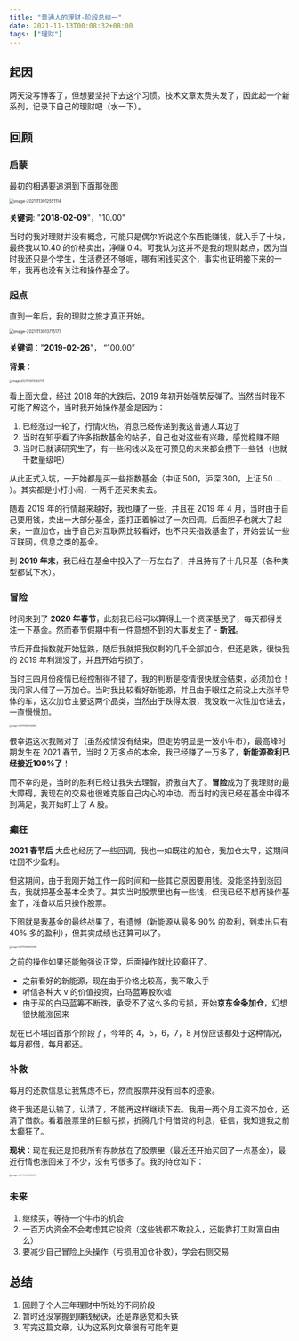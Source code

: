 ```yaml
---
title: "普通人的理财-阶段总结一"
date: 2021-11-13T00:08:32+08:00
tags: ["理财"]
---
```

## 起因

两天没写博客了，但想要坚持下去这个习惯。技术文章太费头发了，因此起一个新系列，记录下自己的理财吧（水一下）。

## 回顾

### 启蒙

最初的相遇要追溯到下面那张图

<img src="http://ganghuan.oss-cn-shenzhen.aliyuncs.com/img/image-20211113012551114-2021-11-13.png" alt="image-20211113012551114" style="zoom:50%;" />

**关键词**: "**2018-02-09**"，"10.00"

当时的我对理财并没有概念，可能只是偶尔听说这个东西能赚钱，就入手了十块，最终我以10.40 的价格卖出，净赚 0.4。可我认为这并不是我的理财起点，因为当时我还只是个学生，生活费还不够呢，哪有闲钱买这个，事实也证明接下来的一年，我再也没有关注和操作基金了。

### 起点

直到一年后，我的理财之旅才真正开始。

<img src="http://ganghuan.oss-cn-shenzhen.aliyuncs.com/img/image-20211113013715177-2021-11-13.png" alt="image-20211113013715177" style="zoom:50%;" />

**关键词**："**2019-02-26**"， “100.00”

**背景**：

<img src="http://ganghuan.oss-cn-shenzhen.aliyuncs.com/img/image-20211113015103779-2021-11-13.png" alt="image-20211113015103779" style="zoom:33%;" />

看上面大盘，经过 2018 年的大跌后，2019 年初开始强势反弹了。当然当时我不可能了解这个，当时我开始操作基金是因为：

1. 已经涨过一轮了，行情火热，消息已经传递到我这普通人耳边了
2. 当时在知乎看了许多指数基金的帖子，自己也对这些有兴趣，感觉稳赚不赔
3. 当时已就读研究生了，有一些闲钱以及在可预见的未来都会攒下一些钱（也就千数量级吧）

从此正式入坑，一开始都是买一些指数基金（中证 500，沪深 300，上证 50 ... ）。其实都是小打小闹，一两千还买来卖去。

随着 2019 年的行情越来越好，我也赚了一些，并且在 2019 年 4 月，当时由于自己要用钱，卖出一大部分基金，歪打正着躲过了一次回调。后面胆子也就大了起来，一直加仓，由于自己对互联网比较看好，也不只买指数基金了，开始尝试一些互联网，信息之类的基金。

到 **2019 年末**，我已经在基金中投入了一万左右了，并且持有了十几只基（各种类型都试下水）。

### 冒险

时间来到了 **2020 年春节**，此刻我已经可以算得上一个资深基民了，每天都得关注一下基金。然而春节假期中有一件意想不到的大事发生了 - **新冠**。

节后开盘指数就开始猛跌，随后我就把我仅剩的几千全部加仓，但还是跌，很快我的 2019 年利润没了，并且开始亏损了。

当时三四月份疫情已经控制得不错了，我的判断是疫情很快就会结束，必须加仓！我问家人借了一万加仓。当时我比较看好新能源，并且由于眼红之前没上大涨半导体的车，这次加仓主要这两个品类，当然由于跌得太狠，我没敢一次性加仓进去，一直慢慢加。

<img src="http://ganghuan.oss-cn-shenzhen.aliyuncs.com/img/image-20211113023240902-2021-11-13-2021-11-13-2021-11-13.png" alt="image-20211113023240902" style="zoom: 25%;" />

很幸运这次我赌对了（虽然疫情没有结束，但走势明显是一波小牛市），最高峰时期发生在 2021 春节，当时 2 万多点的本金，我已经赚了一万多了，**新能源盈利已经接近100%了**！

而不幸的是，当时的胜利已经让我失去理智，骄傲自大了。**冒险**成为了我理财的最大障碍，我现在的交易也很难克服自己内心的冲动。而当时的我已经在基金中得不到满足，我开始盯上了 A 股。

### 癫狂

**2021 春节后** 大盘也经历了一些回调，我也一如既往的加仓，我加仓太早，这期间吐回不少盈利。

但这期间，由于我刚开始工作一段时间和一些其它原因要用钱。没能坚持到涨回去，我就把基金基本全卖了。其实当时股票里也有一些钱，但我已经不想再操作基金了，准备以后只操作股票。

下图就是我基金的最终战果了，有遗憾（新能源从最多 90% 的盈利，到卖出只有 40% 多的盈利），但其实成绩也还算可以了。

<img src="http://ganghuan.oss-cn-shenzhen.aliyuncs.com/img/image-20211113025629285-2021-11-13.png" alt="image-20211113025629285" style="zoom:25%;" />

之前的操作如果还能勉强说正常，后面操作就比较癫狂了。

- 之前看好的新能源，现在由于价格比较高，我不敢入手
- 听信各种大 v 的价值投资，白马蓝筹股吹嘘
- 由于买的白马蓝筹不断跌，承受不了这么多的亏损，开始**京东金条加仓**，幻想很快能涨回来

现在已不堪回首那个阶段了，今年的 4，5，6，7，8 月份应该都处于这种情况，每月都借，每月都还。

### 补救

每月的还款信息让我焦虑不已，然而股票并没有回本的迹象。

终于我还是认输了，认清了，不能再这样继续下去。我用一两个月工资不加仓，还清了借款。看着股票里的巨额亏损，折腾几个月借贷的利息，征信，我知道我之前太癫狂了。

**现状**：现在我还是把我所有存款放在了股票里（最近还开始买回了一点基金），最近行情也涨回来了不少，没有亏很多了。我的持仓如下：

<img src="http://ganghuan.oss-cn-shenzhen.aliyuncs.com/img/image-20211113031838872-2021-11-13.png" alt="image-20211113031838872" style="zoom:25%;" />

### 未来

1. 继续买，等待一个牛市的机会
2. 一百万内资金不会考虑其它投资（这些钱都不敢投入，还能靠打工财富自由么）
3. 要减少自己冒险上头操作（亏损用加仓补救），学会右侧交易

## 总结

1. 回顾了个人三年理财中所处的不同阶段
2. 暂时还没掌握到赚钱秘诀，还是靠感觉和头铁
3. 写完这篇文章，认为这系列文章很有可能年更


